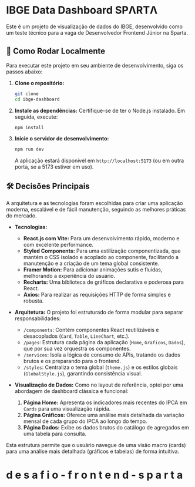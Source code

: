 # IBGE Data Dashboard SPΛRTΛ

Este é um projeto de visualização de dados do IBGE, desenvolvido como um teste técnico para a vaga de Desenvolvedor Frontend Júnior na Sparta.

## 🚀 Como Rodar Localmente

Para executar este projeto em seu ambiente de desenvolvimento, siga os passos abaixo:

1.  **Clone o repositório:**
    ```bash
    git clone
    cd ibge-dashboard
    ```

2.  **Instale as dependências:**
    Certifique-se de ter o Node.js instalado. Em seguida, execute:
    ```bash
    npm install
    ```

3.  **Inicie o servidor de desenvolvimento:**
    ```bash
    npm run dev
    ```
    A aplicação estará disponível em `http://localhost:5173` (ou em outra porta, se a 5173 estiver em uso).

## 🛠️ Decisões Principais

A arquitetura e as tecnologias foram escolhidas para criar uma aplicação moderna, escalável e de fácil manutenção, seguindo as melhores práticas do mercado.

*   **Tecnologias:**
    *   **React.js com Vite:** Para um desenvolvimento rápido, moderno e com excelente performance.
    *   **Styled Components:** Para uma estilização componentizada, que mantém o CSS isolado e acoplado ao componente, facilitando a manutenção e a criação de um tema global consistente.
    *   **Framer Motion:** Para adicionar animações sutis e fluidas, melhorando a experiência do usuário.
    *   **Recharts:** Uma biblioteca de gráficos declarativa e poderosa para React.
    *   **Axios:** Para realizar as requisições HTTP de forma simples e robusta.

*   **Arquitetura:**
    O projeto foi estruturado de forma modular para separar responsabilidades:
    *   `/components`: Contém componentes React reutilizáveis e desacoplados (`Card`, `Table`, `LineChart`, etc.).
    *   `/pages`: Estrutura cada página da aplicação (`Home`, `Graficos`, `Dados`), que por sua vez orquestra os componentes.
    *   `/services`: Isola a lógica de consumo de APIs, tratando os dados brutos e os preparando para o frontend.
    *   `/styles`: Centraliza o tema global (`theme.js`) e os estilos globais (`GlobalStyle.js`), garantindo consistência visual.

*   **Visualização de Dados:**
    Como no layout de referência, optei por uma abordagem de dashboard clássica e funcional:
    1.  **Página Home:** Apresenta os indicadores mais recentes do IPCA em `Cards` para uma visualização rápida.
    2.  **Página Gráficos:** Oferece uma análise mais detalhada da variação mensal de cada grupo do IPCA ao longo do tempo.
    3.  **Página Dados:** Exibe os dados brutos do catálogo de agregados em uma tabela para consulta.

Esta estrutura permite que o usuário navegue de uma visão macro (cards) para uma análise mais detalhada (gráficos e tabelas) de forma intuitiva.
#   d e s a f i o - f r o n t e n d - s p a r t a  

